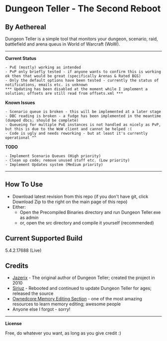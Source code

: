 Dungeon Teller - The Second Reboot
=========
By Aethereal
---------


Dungeon Teller is a simple tool that monitors your dungeon, scenario, raid, battlefield and arena queus in World of Warcraft (WoW).
___

**Current Status**

    - PvE (mostly) working as intended
    - PvP only briefly tested - if anyone wants to confirm this is working ok then that would be great (specifically Arenas & Rated BGS)
    - Only the default options have been tested - currently the status of notifications, emails etc. is unknown
    *** Updating has been disabled at the moment while I implement a solution; offsets are still read from offsets.xml ***

**Known Issues**

    - Scenario queue is broken - this will be implemented at a later stage
    - DBC reading is broken - a fudge has been implemented in the meantime (dumped dbcs; should be complete)
    - Queueing for multiple PvE instances is not handled as nicely as PvP, but this is due to the WoW client and cannot be helped :(
    - Code is ugly and needs reworking - but at least it's currently operational ^^
    
**TODO**

    - Implement Scenario Queues (High priority)
    - Clean up code; remove unused stuff etc. (Low priority)
    - Implement Updates system (Medium priority)

___

How To Use
----------

- Download latest revision from this repo (if you don't have git, click Download Zip to the right on the main page of this repo)
- Either:
    - Open the Precompiled Binaries directory and run Dungeon Teller.exe as admin
    - or, open the src directory and compile it yourself (recommended)

Current Supported Build
----

5.4.2.17688 (Live)

Credits
-----------

* [Jazerix] - The original author of Dungeon Teller; created the project in 2010
* [Siriuz] - Rebooted and continued to update Dungeon Teller for ages; released the source
* [Ownedcore Memory Editing Section] - one of the most amazing resources to learn memory editing; awesome people
* Anyone else I forgot - sorry!

___

**License**

Free, do whatever you want, as long as you give credit :)

[Jazerix]:http://www.ownedcore.com/forums/world-of-warcraft/world-of-warcraft-bots-programs/305710-dungeon-teller.html
[Siriuz]:http://www.ownedcore.com/forums/world-of-warcraft/world-of-warcraft-bots-programs/397465-dungeon-teller-lfr-lfd-queue-assistant.html
[Ownedcore Memory Editing Section]:http://www.ownedcore.com/forums/world-of-warcraft/world-of-warcraft-bots-programs/wow-memory-editing/    